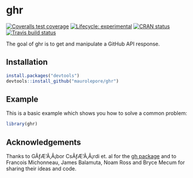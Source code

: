 
<!-- README.md is generated from README.Rmd. Please edit that file -->

# ghr

<!-- badges: start -->

[![Coveralls test
coverage](https://coveralls.io/repos/github/maurolepore/ghr/badge.svg)](https://coveralls.io/r/maurolepore/ghr?branch=master)
[![Lifecycle:
experimental](https://img.shields.io/badge/lifecycle-experimental-orange.svg)](https://www.tidyverse.org/lifecycle/#experimental)
[![CRAN
status](https://www.r-pkg.org/badges/version/ghr)](https://cran.r-project.org/package=ghr)
[![Travis build
status](https://travis-ci.org/maurolepore/ghr.svg?branch=master)](https://travis-ci.org/maurolepore/ghr)
<!-- badges: end -->

The goal of ghr is to get and manipulate a GitHub API response.

## Installation

``` r
install.packages("devtools")
devtools::install_github("maurolepore/ghr")
```

## Example

This is a basic example which shows you how to solve a common problem:

``` r
library(ghr)
```

## Acknowledgements

Thanks to GÃƒÆ’Ã‚Â¡bor CsÃƒÆ’Ã‚Â¡rdi et. al for the [gh
package](https://github.com/r-lib/gh) and to Francois Michonneau, James
Balamuta, Noam Ross and Bryce Mecum for sharing their ideas and code.

